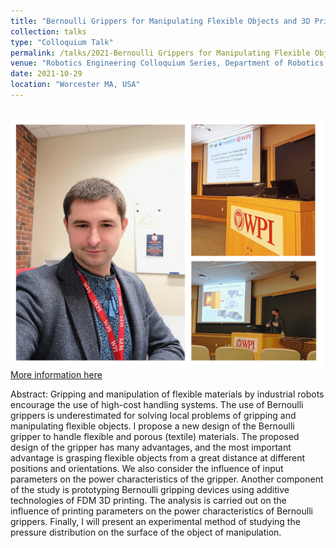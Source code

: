 ```yaml
---
title: "Bernoulli Grippers for Manipulating Flexible Objects and 3D Printing of Nozzle Elements of Grippers"
collection: talks
type: "Colloquium Talk"
permalink: /talks/2021-Bernoulli Grippers for Manipulating Flexible Objects and 3D Printing of Nozzle Elements of Grippers
venue: "Robotics Engineering Colloquium Series, Department of Robotics Engineering, Worcester Polytechnic Institute"
date: 2021-10-29
location: "Worcester MA, USA"
---
```

<br/><img src='/images/wpi_col.jpg' width='500'>
<br />
[More information here](https://www.wpi.edu/news/calendar/events/rbe-colloquium-series-dr-roman-mykhailyshyn-bernoulli-grippers-manipulating)

Abstract: Gripping and manipulation of flexible materials by industrial robots encourage the use of high-cost handling systems. The use of Bernoulli grippers is underestimated for solving local problems of gripping and manipulating flexible objects. I propose a new design of the Bernoulli gripper to handle flexible and porous (textile) materials. The proposed design of the gripper has many advantages, and the most important advantage is grasping flexible objects from a great distance at different positions and orientations. We also consider the influence of input parameters on the power characteristics of the gripper.
Another component of the study is prototyping Bernoulli gripping devices using additive technologies of FDM 3D printing. The analysis is carried out on the influence of printing parameters on the power characteristics of Bernoulli grippers. Finally, I will present an experimental method of studying the pressure distribution on the surface of the object of manipulation. 